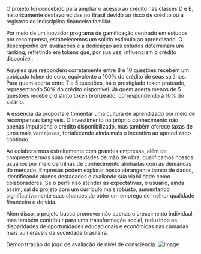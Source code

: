 O projeto foi concebido para ampliar o acesso ao crédito nas classes D e E, historicamente desfavorecidas no Brasil devido ao risco de crédito ou a registros de indisciplina financeira familiar.

Por meio de um inovador programa de gamificação centrado em estudos por recompensa, estabelecemos um sólido estímulo ao aprendizado. O desempenho em avaliações e a dedicação aos estudos determinam um ranking, refletindo em tokens que, por sua vez, influenciam o crédito disponível.

Aqueles que respondem corretamente entre 8 e 10 questões recebem um cobiçado token de ouro, equivalente a 100% do crédito de seus salários. Para quem acerta entre 7 e 5 questões, há o prestigiado token prateado, representando 50% do crédito disponível. Já quem acerta menos de 5 questões recebe o distinto token bronzeado, correspondendo a 10% do salário.

A essência da proposta é fomentar uma cultura de aprendizado por meio de recompensas tangíveis. O investimento no próprio conhecimento não apenas impulsiona o crédito disponibilizado, mas também oferece taxas de juros mais vantajosas, fortalecendo ainda mais o incentivo ao aprendizado contínuo.

Ao colaborarmos estreitamente com grandes empresas, além de compreendermos suas necessidades de mão de obra, qualificamos nossos usuários por meio de trilhas de conhecimento alinhadas com as demandas do mercado. Empresas podem explorar nosso abrangente banco de dados, identificando alunos destacados e avaliando sua viabilidade como colaboradores. Se o perfil não atender às expectativas, o usuário, ainda assim, sai do projeto com um currículo mais robusto, aumentando significativamente suas chances de obter um emprego de melhor qualidade financeira e de vida.

Além disso, o projeto busca promover não apenas o crescimento individual, mas também contribuir para uma transformação social, reduzindo as disparidades de oportunidades educacionais e econômicas nas camadas mais vulneráveis da sociedade brasileira.

Demonstração do jogo de avaliação de nível de consciência.
![image](https://github.com/MathOak/ArcaThon/assets/81950828/cb0ca68b-619b-4fd6-bcd1-188c15887ba3)
